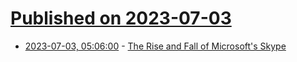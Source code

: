 # [Published on 2023-07-03](index.md)

* [2023-07-03, 05:06:00](https://tech.slashdot.org/story/23/07/03/053238/the-rise-and-fall-of-microsofts-skype?utm_source=rss1.0mainlinkanon&utm_medium=feed) - [The Rise and Fall of Microsoft's Skype ](https://tech.slashdot.org/story/23/07/03/053238/the-rise-and-fall-of-microsofts-skype?utm_source=rss1.0mainlinkanon&utm_medium=feed)
